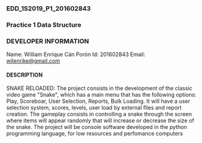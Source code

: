 ### EDD_1S2019_P1_201602843
### Practice 1 Data Structure

### DEVELOPER INFORMATION
Name: William Enrique Cán Porón
Id: 201602843
Email: wilenrike@gmail.com

#### DESCRIPTION
SNAKE RELOADED:
The project consists in the development of the classic video game "Snake", which has a main menu that has the following options: Play, Scoreboar, User Selection, Reports, Bulk Loading. It will have a user selection system, scores, levels, user load by external files and report creation.
The gameplay consists in controlling a snake through the screen where items will appear randomly that will increase or decrease the size of the snake.
The project will be console software developed in the python programming language, for low resources and perfomance computers
